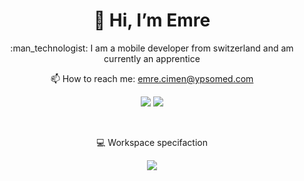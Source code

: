 <h1 align="center">👋 Hi, I’m Emre </h1>
  
<p align="center"> :man_technologist: I am a mobile developer from switzerland and am currently an apprentice
<p align="center">📫 How to reach me: <a href="mailto:emre.cimen@ypsomed.com">emre.cimen@ypsomed.com</a>
<p float="left" align="center">
  <img src="https://img.shields.io/badge/LinkedIn-0077B5?style=for-the-badge&logo=linkedin&logoColor=white"/>
  <img src="https://img.shields.io/badge/Instagram-E4405F?style=for-the-badge&logo=instagram&logoColor=white" />
</p>

<br />

<p align="center"> 💻 Workspace specifaction


<br />

<p float="left" align="center">
  <img src="https://img.shields.io/badge/Apple%20laptop-333333?style=for-the-badge&logo=apple&logoColor=white"/>
</p>






<!---
ciem2ent/ciem2ent is a ✨ special ✨ repository because its `README.md` (this file) appears on your GitHub profile.
You can click the Preview link to take a look at your changes.
--->
